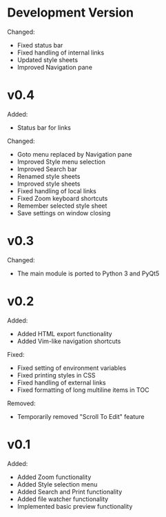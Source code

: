 
# Development Version

Changed:

- Fixed status bar
- Fixed handling of internal links
- Updated style sheets
- Improved Navigation pane

# v0.4

Added:

- Status bar for links

Changed:

- Goto menu replaced by Navigation pane
- Improved Style menu selection
- Improved Search bar
- Renamed style sheets
- Improved style sheets
- Fixed handling of local links
- Fixed Zoom keyboard shortcuts
- Remember selected style sheet
- Save settings on window closing

# v0.3

Changed:

- The main module is ported to Python 3 and PyQt5

# v0.2

Added:

- Added HTML export functionality
- Added Vim-like navigation shortcuts

Fixed:

- Fixed setting of environment variables
- Fixed printing styles in CSS
- Fixed handling of external links
- Fixed formatting of long multiline items in TOC

Removed:

- Temporarily removed "Scroll To Edit" feature

# v0.1

Added:

- Added Zoom functionality
- Added Style selection menu
- Added Search and Print functionality
- Added file watcher functionality
- Implemented basic preview functionality

